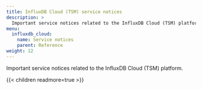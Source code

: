 ```yaml
---
title: InfluxDB Cloud (TSM) service notices
description: >
  Important service notices related to the InfluxDB Cloud (TSM) platform.
menu:
  influxdb_cloud:
    name: Service notices
    parent: Reference
weight: 12
---
```


Important service notices related to the InfluxDB Cloud (TSM) platform.

{{< children readmore=true >}}
